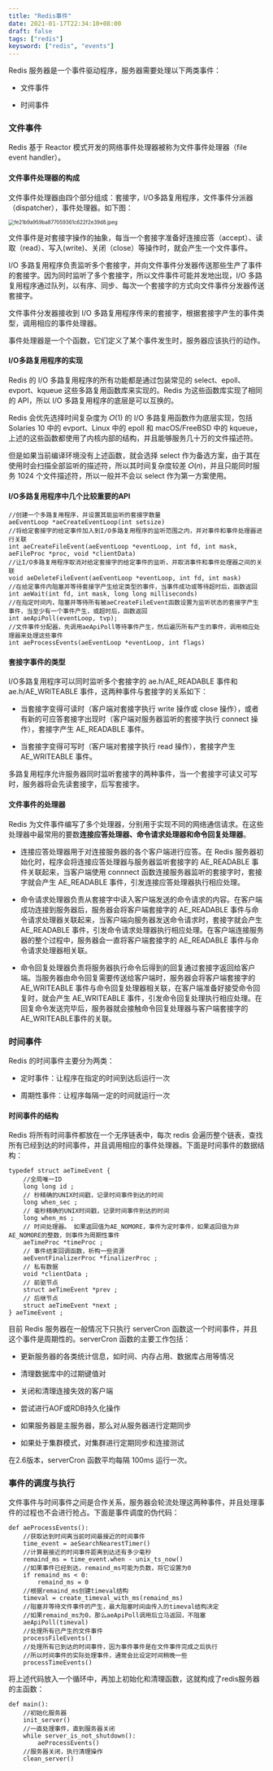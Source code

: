 ```yaml
---
title: "Redis事件"
date: 2021-01-17T22:34:10+08:00
draft: false
tags: ["redis"]
keysword: ["redis", "events"]
---
```


Redis 服务器是一个事件驱动程序，服务器需要处理以下两类事件：

* 文件事件

* 时间事件

### 文件事件

Redis 基于 Reactor 模式开发的网络事件处理器被称为文件事件处理器（file event handler）。

#### 文件事件处理器的构成

文件事件处理器由四个部分组成：套接字，I/O多路复用程序，文件事件分派器（dispatcher），事件处理器。如下图：

<img src="https://ymfeb.cn/images/symrmF.png" alt="fe21b9a959ba877059361c622f2e39d8.jpeg" style="zoom:70%;" />

文件事件是对套接字操作的抽象，每当一个套接字准备好连接应答（accept）、读取（read）、写入(write)、关闭（close）等操作时，就会产生一个文件事件。

I/O 多路复用程序负责监听多个套接字，并向文件事件分发器传送那些生产了事件的套接字。因为同时监听了多个套接字，所以文件事件可能并发地出现，I/O 多路复用程序通过队列，以有序、同步、每次一个套接字的方式向文件事件分发器传送套接字。

文件事件分发器接收到 I/O 多路复用程序传来的套接字，根据套接字产生的事件类型，调用相应的事件处理器。

事件处理器是一个个函数，它们定义了某个事件发生时，服务器应该执行的动作。

#### I/O多路复用程序的实现

Redis 的 I/O 多路复用程序的所有功能都是通过包装常见的 select、epoll、evport、kqueue 这些多路复用函数库来实现的。Redis 为这些函数库实现了相同的 API，所以 I/O 多路复用程序的底层是可以互换的。

Redis 会优先选择时间复杂度为 𝑂(1) 的 I/O 多路复用函数作为底层实现，包括 Solaries 10 中的 evport、Linux 中的 epoll 和 macOS/FreeBSD 中的 kqueue，上述的这些函数都使用了内核内部的结构，并且能够服务几十万的文件描述符。

但是如果当前编译环境没有上述函数，就会选择 select 作为备选方案，由于其在使用时会扫描全部监听的描述符，所以其时间复杂度较差 𝑂(𝑛)，并且只能同时服务 1024 个文件描述符，所以一般并不会以 select 作为第一方案使用。

#### I/O多路复用程序中几个比较重要的API

```
//创建一个多路复用程序，并设置其能监听的套接字数量
aeEventLoop *aeCreateEventLoop(int setsize)
//将给定套接字的给定事件加入到I/O多路复用程序的监听范围之内，并对事件和事件处理器进行关联
int aeCreateFileEvent(aeEventLoop *eventLoop, int fd, int mask, aeFileProc *proc, void *clientData)
//让I/O多路复用程序取消对给定套接字的给定事件的监听，并取消事件和事件处理器之间的关联
void aeDeleteFileEvent(aeEventLoop *eventLoop, int fd, int mask)
//在给定事件内阻塞并等待套接字产生给定类型的事件，当事件成功或等待超时后，函数返回
int aeWait(int fd, int mask, long long milliseconds)
//在指定时间内，阻塞并等待所有被aeCreateFileEvent函数设置为监听状态的套接字产生事件，当至少有一个事件产生，或超时后，函数返回
int aeApiPoll(eventLoop, tvp);
//文件事件分配器，先调用aeApiPoll等待事件产生，然后遍历所有产生的事件，调用相应处理器来处理这些事件
int aeProcessEvents(aeEventLoop *eventLoop, int flags)
```

#### 套接字事件的类型

I/O多路复用程序可以同时监听多个套接字的 ae.h/AE_READABLE 事件和 ae.h/AE_WRITEABLE 事件，这两种事件与套接字的关系如下：

* 当套接字变得可读时（客户端对套接字执行 write 操作或 close 操作），或者有新的可应答套接字出现时（客户端对服务器监听的套接字执行 connect 操作），套接字产生 AE_READABLE 事件。

* 当套接字变得可写时（客户端对套接字执行 read 操作），套接字产生 AE_WRITEABLE 事件。

多路复用程序允许服务器同时监听套接字的两种事件，当一个套接字可读又可写时，服务器将会先读套接字，后写套接字。

#### 文件事件的处理器

Redis 为文件事件编写了多个处理器，分别用于实现不同的网络通信请求。在这些处理器中最常用的要数**连接应答处理器、命令请求处理器和命令回复处理器**。

* 连接应答处理器用于对连接服务器的各个客户端进行应答。在 Redis 服务器初始化时，程序会将连接应答处理器与服务器监听套接字的 AE_READABLE 事件关联起来，当客户端使用 connnect 函数连接服务器监听的套接字时，套接字就会产生 AE_READABLE 事件，引发连接应答处理器执行相应处理。

* 命令请求处理器负责从套接字中读入客户端发送的命令请求的内容。在客户端成功连接到服务器后，服务器会将客户端套接字的 AE_READABLE 事件与命令请求处理器关联起来，当客户端向服务器发送命令请求时，套接字就会产生 AE_READABLE 事件，引发命令请求处理器执行相应处理。在客户端连接服务器的整个过程中，服务器会一直将客户端套接字的 AE_READABLE 事件与命令请求处理器相关联。

* 命令回复处理器负责将服务器执行命令后得到的回复通过套接字返回给客户端。当服务器由命令回复需要传送给客户端时，服务器会将客户端套接字的 AE_WRITEABLE 事件与命令回复处理器相关联，在客户端准备好接受命令回复时，就会产生 AE_WRITEABLE 事件，引发命令回复处理执行相应处理。在回复命令发送完毕后，服务器就会接触命令回复处理器与客户端套接字的 AE_WRITEABLE事件的关联。

### 时间事件

Redis 的时间事件主要分为两类：

* 定时事件：让程序在指定的时间到达后运行一次

* 周期性事件：让程序每隔一定的时间就运行一次

#### 时间事件的结构

Redis 将所有时间事件都放在一个无序链表中，每次 redis 会遍历整个链表，查找所有已经到达的时间事件，并且调用相应的事件处理器。下面是时间事件的数据结构：

```
typedef struct aeTimeEvent {
	//全局唯一ID
	long long id ;
	// 秒精确的UNIX时间戳，记录时间事件到达的时间
	long when_sec ;
	// 毫秒精确的UNIX时间戳，记录时间事件到达的时间
	long when_ms ;
	// 时间处理器。 如果返回值为AE_NOMORE，事件为定时事件，如果返回值为非AE_NOMORE的整数，则事件为周期性事件
	aeTimeProc *timeProc ;
	// 事件结束回调函数，析构一些资源
	aeEventFinalizerProc *finalizerProc ;
	// 私有数据
	void *clientData ;
	// 前驱节点
	struct aeTimeEvent *prev ;
	// 后继节点
	struct aeTimeEvent *next ;
} aeTimeEvent ;
```

目前 Redis 服务器在一般情况下只执行 serverCron 函数这一个时间事件，并且这个事件是周期性的。serverCron 函数的主要工作包括：

* 更新服务器的各类统计信息，如时间、内存占用、数据库占用等情况

* 清理数据库中的过期键值对

* 关闭和清理连接失效的客户端

* 尝试进行AOF或RDB持久化操作

* 如果服务器是主服务器，那么对从服务器进行定期同步

* 如果处于集群模式，对集群进行定期同步和连接测试

在2.6版本，serverCron 函数平均每隔 100ms 运行一次。

### 事件的调度与执行

文件事件与时间事件之间是合作关系，服务器会轮流处理这两种事件，并且处理事件的过程也不会进行抢占。下面是事件调度的伪代码：

```
def aeProcessEvents():
	//获取达到时间离当前时间最接近的时间事件
	time_event = aeSearchNearestTimer()
	//计算最接近的时间事件距离到达还有多少毫秒
	remaind_ms = time_event.when - unix_ts_now()
	//如果事件已经到达，remaind_ms可能为负数，将它设置为0
	if remaind_ms < 0:
		remaind_ms = 0
	//根据remaind_ms创建timeval结构
	timeval = create_timeval_with_ms(remaind_ms)
	//阻塞并等待文件事件的产生，最大阻塞时间由传入的timeval结构决定
	//如果remaind_ms为0，那么aeApiPoll调用后立马返回，不阻塞
	aeApiPoll(timeval)
	//处理所有已产生的文件事件
	processFileEvents()
	//处理所有已到达的时间事件，因为事件事件是在文件事件完成之后执行
	//所以时间事件的实际处理事件，通常会比设定时间稍晚一些
	processTimeEvents()
```

将上述代码放入一个循环中，再加上初始化和清理函数，这就构成了redis服务器的主函数：

```
def main():
	//初始化服务器
	init_server()
	//一直处理事件，直到服务器关闭
	while server_is_not_shutdown():
		aeProcessEvents()
	//服务器关闭，执行清理操作
	clean_server()
```